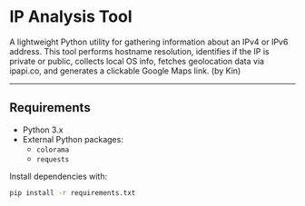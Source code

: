 # IP Analysis Tool

A lightweight Python utility for gathering information about an IPv4 or IPv6 address. This tool performs hostname resolution, identifies if the IP is private or public, collects local OS info, fetches geolocation data via ipapi.co, and generates a clickable Google Maps link. (by Kin)

---

## Requirements

- Python 3.x 
- External Python packages:
  - `colorama`
  - `requests`

Install dependencies with:

```bash
pip install -r requirements.txt
